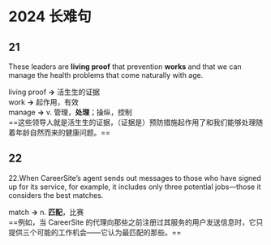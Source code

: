 # 2024 长难句

## 21

These leaders are **living proof** that prevention **works** and that we can manage the health problems that come naturally with age.

living proof **→** 活生生的证据<br>work **→** 起作用，有效<br>manage **→** v. 管理，**处理**；操纵，控制<br> ==这些领导人就是活生生的证据，（证据是）预防措施起作用了和我们能够处理随着年龄自然而来的健康问题。== 

## 22

22.When CareerSite’s agent sends out messages to those who have signed up for its service, for example, it includes only three potential jobs—those it considers the best matches.

match **→** n. **匹配**，比赛<br> ==例如，当 CareerSite 的代理向那些之前注册过其服务的用户发送信息时，它只提供三个可能的工作机会——它认为最匹配的那些。== 